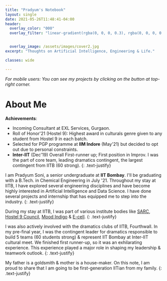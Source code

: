 ```yaml
---
title: "Pradyum's Notebook"
layout: single
date: 2021-05-26T11:48:41-04:00
header:
  overlay_color: "000"
  overlay_filter: "linear-gradient(rgba(0, 0, 0, 0.3), rgba(0, 0, 0, 0.2))"


  overlay_image: /assets/images/cover2.jpg
excerpt: "Thoughts on Artificial Intelligence, Engineering & Life."

classes: wide

---
```


_For mobile users: You can see my projects by clicking on the button at top-right corner._

# About Me

**Achievements**: 
* Incoming Consultant at EXL Services, Gurgaon.
* Roll of Honor'21 (Hostel 9): Highest award in culturals genre given to any student from Hostel 9 in each batch.
* Selected for PGP programme at **IIM Indore** (May'21) but decided to opt out due to personal constraints. 
* **Inter-IIT** (Dec'19) Overall First-runner up; First position in Improv. I was the part of core team, leading dramatics contingent, the largest contingent from IITB (60 strong).
{: .text-justify}

I am Pradyum Soni, a senior undergraduate at **IIT Bombay**. I'll be graduating with a B.Tech. in Chemical Engineering in July '21. Throughout my stay at IITB, I have explored several engineering disciplines and have become highly interested in Artificial Intelligence and Data Science. I have done several projects and internship that has equipped me to step into the industry. 
{: .text-justify}

During my stay at IITB, I was part of various institute bodies like 
[SARC](https://sarc-iitb.org/), [Hostel 9 Council](https://www.google.com/search?q=h9+iitb&client=ubuntu&hs=la0&channel=fs&sxsrf=ALeKk03EoGf09ncCA-BFdoGPkTEdI0asng%3A1621969134627&ei=7kitYOzdJa2T4-EPy5uN4A0&oq=h9+iitb&gs_lcp=Cgdnd3Mtd2l6EAMyBAgjECcyCAguEMcBEK8BOgcIABBHELADUNg3WPw7YIQ-aAFwAngAgAHMAYgBxgiSAQUwLjUuMZgBAKABAaoBB2d3cy13aXrIAQjAAQE&sclient=gws-wiz&ved=0ahUKEwjsjOzwweXwAhWtyTgGHctNA9wQ4dUDCA0&uact=5), [Mood Indigo](https://en.wikipedia.org/wiki/Mood_Indigo_(festival)) & [E-cell](https://www.ecell.in/2020/). 
{: .text-justify}

I was also actively involved with the dramatics clubs of IITB, Fourthwall. In my pre-final year, I was the contingent leader for dramatics responsible to build 5 teams (60 students strong) & represent IIT Bombay at Inter-IIT cultural meet. We finished first runner-up, so it was an exhilarating experience. This experience played a major role in shaping my leadership & teamwork outlook. 
{: .text-justify}

My father is a goldsmith & mother is a house-maker. On this note, I am proud to share that I am going to be first-generation IITian from my family. 
{: .text-justify}
